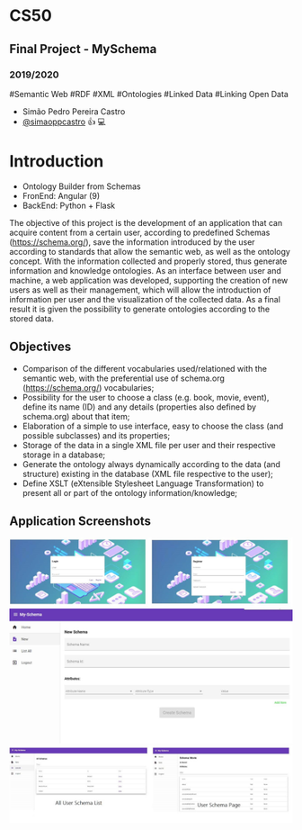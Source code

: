 # CS50
## Final Project - MySchema
### 2019/2020
#Semantic Web #RDF #XML #Ontologies #Linked Data #Linking Open Data

* Simão Pedro Pereira Castro
* [@simaoppcastro](https://github.com/simaoppcastro)
:+1:  :computer:

# Introduction
* Ontology Builder from Schemas
* FronEnd: Angular (9)
* BackEnd: Python + Flask

The objective of this project is the development of an application that can acquire content from a certain user, according to predefined Schemas (https://schema.org/), 
save the information introduced by the user according to standards that allow the semantic web, as well as the ontology concept. 
With the information collected and properly stored, thus generate information and knowledge ontologies. 
As an interface between user and machine, a web application was developed, supporting the creation of new users as well as their management, 
which will allow the introduction of information per user and the visualization of the collected data.
As a final result it is given the possibility to generate ontologies according to the stored data.

## Objectives
* Comparison of the different vocabularies used/relationed with the semantic web, with the preferential use of schema.org (https://schema.org/) vocabularies;
* Possibility for the user to choose a class (e.g. book, movie, event), define its name (ID) and any details (properties also defined by schema.org) about that item;
* Elaboration of a simple to use interface, easy to choose the class (and possible subclasses) and its properties;
* Storage of the data in a single XML file per user and their respective storage in a database;
* Generate the ontology always dynamically according to the data (and structure) existing in the database (XML file respective to the user);
* Define XSLT (eXtensible Stylesheet Language Transformation) to present all or part of the ontology information/knowledge;

## Application Screenshots

![webpage](/3.jpg)
![webpage](/2.jpg)
![webpage](/1.jpg)
